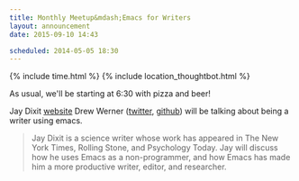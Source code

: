 ```yaml
---
title: Monthly Meetup&mdash;Emacs for Writers
layout: announcement
date: 2015-09-10 14:43

scheduled: 2014-05-05 18:30
---
```


{% include time.html %}
{% include location_thoughtbot.html %}

As usual, we'll be starting at 6:30 with pizza and beer!

Jay Dixit [website](http://jaydixit.com/)
Drew Werner ([twitter](https://twitter.com/wernerdrew), [github](https://github.com/wernerandrew)) will be talking about being a writer using emacs.

>Jay Dixit is a science writer whose work has appeared in The New York Times, Rolling Stone, and Psychology Today. Jay will discuss how he uses Emacs as a non-programmer, and how Emacs has made him a more productive writer, editor, and researcher.
